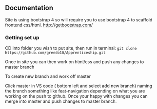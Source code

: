 ## Documentation

Site is using bootstrap 4 so will require you to use bootstrap 4 to scaffold frontend css/html.
http://getbootstrap.com/

### Getting set up

CD into folder you wish to put site, then run in terminal:
```git clone https://github.com/greedo10/Apprenticeship.git```

Once in site you can then work on html/css and push any changes to master branch

To create new branch and work off master

Click master in VS code ( bottom left and select add new branch) naming the branch something like feat-navigation depending on what you are working on the push to github.
Once your happy with changes you can merge into master and push changes to master branch.



